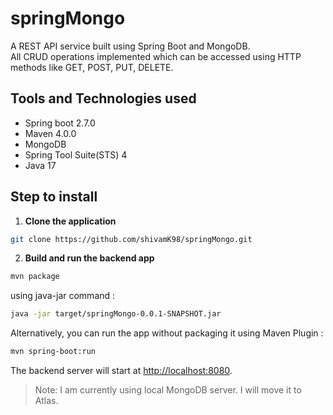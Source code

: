 # springMongo
A REST API service built using Spring Boot and MongoDB.<br/>
All CRUD operations implemented which can be accessed using HTTP methods like GET, POST, PUT, DELETE.

## Tools and Technologies used

* Spring boot 2.7.0
* Maven 4.0.0
* MongoDB
* Spring Tool Suite(STS) 4
* Java 17

## Step to install

1. **Clone the application**

```bash
git clone https://github.com/shivamK98/springMongo.git
```

2. **Build and run the backend app**

```bash
mvn package
```

using java-jar command :

```bash
java -jar target/springMongo-0.0.1-SNAPSHOT.jar
```

Alternatively, you can run the app without packaging it using Maven Plugin :

```bash
mvn spring-boot:run
```

The backend server will start at <http://localhost:8080>.

> Note: I am currently using local MongoDB server. I will move it to Atlas. 